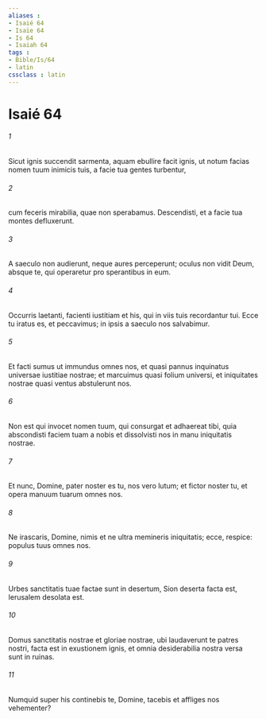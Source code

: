 ```yaml
---
aliases : 
- Isaié 64
- Isaïe 64
- Is 64
- Isaiah 64
tags : 
- Bible/Is/64
- latin
cssclass : latin
---
```


# Isaié 64

###### 1
Sicut ignis succendit sarmenta, aquam ebullire facit ignis, ut notum facias nomen tuum inimicis tuis, a facie tua gentes turbentur,
###### 2
cum feceris mirabilia, quae non sperabamus. Descendisti, et a facie tua montes defluxerunt.
###### 3
A saeculo non audierunt, neque aures perceperunt; oculus non vidit Deum, absque te, qui operaretur pro sperantibus in eum.
###### 4
Occurris laetanti, facienti iustitiam et his, qui in viis tuis recordantur tui. Ecce tu iratus es, et peccavimus; in ipsis a saeculo nos salvabimur.
###### 5
Et facti sumus ut immundus omnes nos, et quasi pannus inquinatus universae iustitiae nostrae; et marcuimus quasi folium universi, et iniquitates nostrae quasi ventus abstulerunt nos.
###### 6
Non est qui invocet nomen tuum, qui consurgat et adhaereat tibi, quia abscondisti faciem tuam a nobis et dissolvisti nos in manu iniquitatis nostrae.
###### 7
Et nunc, Domine, pater noster es tu, nos vero lutum; et fictor noster tu, et opera manuum tuarum omnes nos.
###### 8
Ne irascaris, Domine, nimis et ne ultra memineris iniquitatis; ecce, respice: populus tuus omnes nos.
###### 9
Urbes sanctitatis tuae factae sunt in desertum, Sion deserta facta est, Ierusalem desolata est.
###### 10
Domus sanctitatis nostrae et gloriae nostrae, ubi laudaverunt te patres nostri, facta est in exustionem ignis, et omnia desiderabilia nostra versa sunt in ruinas.
###### 11
Numquid super his continebis te, Domine, tacebis et affliges nos vehementer?
